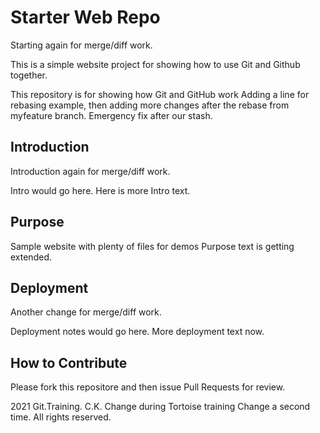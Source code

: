 # Starter Web Repo

Starting again for merge/diff work.

This is a simple website project for showing how
to use Git and Github together.

This repository is for showing how Git and GitHub work
Adding a line for rebasing example, then adding more changes after the 
rebase from myfeature branch. Emergency fix after our stash.

## Introduction

Introduction again for merge/diff work.

Intro would go here.
Here is more Intro text.

## Purpose

Sample website with plenty of files for demos
Purpose text is getting extended.

## Deployment

Another change for merge/diff work.

Deployment notes would go here.
More deployment text now.

## How to Contribute

Please fork this repositore and then issue Pull Requests for review.

2021 Git.Training. C.K. 
Change during Tortoise training
Change a second time.
All rights reserved.

